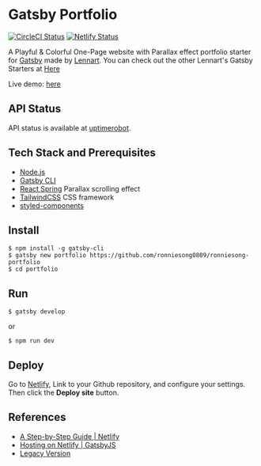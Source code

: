 # Gatsby Portfolio
[![CircleCI Status](https://circleci.com/gh/ronniesong0809/ronnie-portfolio.svg?style=shield&circle-token=:circle-token)](https://circleci.com/gh/ronniesong0809/ronnie-portfolio)
[![Netlify Status](https://api.netlify.com/api/v1/badges/222ab53d-fd6b-4671-86b9-a54dbc6a5af6/deploy-status)](https://app.netlify.com/sites/ronsong/deploys)

A Playful & Colorful One-Page website with Parallax effect portfolio starter for [Gatsby](https://www.gatsbyjs.org/) made by [Lennart](https://github.com/LekoArts). You can check out the other Lennart's Gatsby Starters at [Here](https://gatsby-starter-portfolio.netlify.com/)

Live demo: [here](https://ronsong.netlify.app/)

## API Status
API status is available at [uptimerobot](https://status.ronsong.me/).

## Tech Stack and Prerequisites
 * [Node.js](https://nodejs.org/en/)
 * [Gatsby CLI](https://www.gatsbyjs.org/docs/)
 * [React Spring](https://github.com/drcmda/react-spring) Parallax scrolling effect
 * [TailwindCSS](https://tailwindcss.com/) CSS framework
 * [styled-components](https://www.styled-components.com/)

## Install
```
$ npm install -g gatsby-cli
$ gatsby new portfolio https://github.com/ronniesong0809/ronniesong-portfolio
$ cd portfolio
```

## Run

```
$ gatsby develop
```
or
```shell
$ npm run dev
```

## Deploy
Go to [Netlify](https://app.netlify.com/), Link to your Github repository, and configure your settings. Then click the **Deploy site** button.

## References
* [A Step-by-Step Guide | Netlify](https://www.netlify.com/blog/2016/02/24/a-step-by-step-guide-gatsby-on-netlify/)
* [Hosting on Netlify | GatsbyJS](https://www.gatsbyjs.org/docs/hosting-on-netlify/)
* [Legacy Version](https://ronsong-backup.netlify.app/)